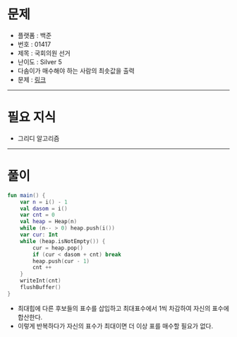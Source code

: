 # 문제
- 플랫폼 : 백준
- 번호 : 01417
- 제목 : 국회의원 선거
- 난이도 : Silver 5
- 다솜이가 매수해야 하는 사람의 최솟값을 출력
- 문제 : <a href="https://www.acmicpc.net/problem/1417" target="_blank">링크</a>

---

# 필요 지식
- 그리디 알고리즘

---

# 풀이
```kotlin
fun main() {
    var n = i() - 1
    val dasom = i()
    var cnt = 0
    val heap = Heap(n)
    while (n-- > 0) heap.push(i())
    var cur: Int
    while (heap.isNotEmpty()) {
        cur = heap.pop()
        if (cur < dasom + cnt) break
        heap.push(cur - 1)
        cnt ++
    }
    writeInt(cnt)
    flushBuffer()
}
```
- 최대힙에 다른 후보들의 표수를 삽입하고 최대표수에서 1씩 차감하여 자신의 표수에 합산한다.
- 이렇게 반복하다가 자신의 표수가 최대이면 더 이상 표를 매수할 필요가 없다.